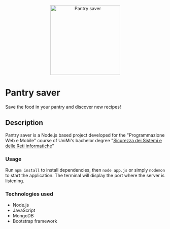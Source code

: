 <p align="center">
  <a href="#">
    <img alt="Pantry saver" src="https://git.nicoflix.xyz/niccolo/Progetto_PWM/raw/branch/master/assets/images/logo.svg" width="220"/>
  </a>
</p>

# Pantry saver

Save the food in your pantry and discover new recipes!

## Description

Pantry saver is a Node.js based project developed for the "Programmazione Web e Mobile" course of UniMi's bachelor degree "[Sicurezza dei Sistemi e delle Reti informatiche](https://ssri.cdl.unimi.it/it)"

### Usage

Run `npm install` to install dependencies, then `node app.js` or simply `nodemon` to start the application.
The terminal will display the port where the server is listening.

### Technologies used

- Node.js
- JavaScript
- MongoDB
- Bootstrap framework
